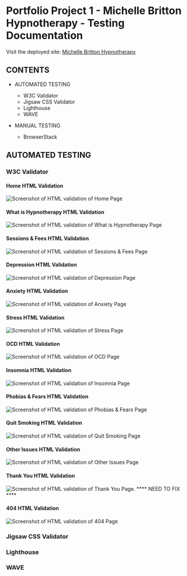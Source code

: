 # Portfolio Project 1 - Michelle Britton Hypnotherapy - Testing Documentation

Visit the deployed site: [Michelle Britton Hypnotherapy](https://michellebritton.github.io/michellebrittonhypnotherapy)

## CONTENTS

- AUTOMATED TESTING
    - W3C Validator
    - Jigsaw CSS Validator
    - Lighthouse
    - WAVE

- MANUAL TESTING
    - BrowserStack

## AUTOMATED TESTING

### W3C Validator

#### Home HTML Validation
![Screenshot of HTML validation of Home Page](documentation/testing/html-v-home.png)

#### What is Hypnotherapy HTML Validation
![Screenshot of HTML validation of What is Hypnotherapy Page](documentation/testing/html-v-what-is-hypno.png)

#### Sessions & Fees HTML Validation
![Screenshot of HTML validation of Sessions & Fees Page](documentation/testing/html-v-sessions.png)

#### Depression HTML Validation
![Screenshot of HTML validation of Depression Page](documentation/testing/html-v-depression.png)

#### Anxiety HTML Validation
![Screenshot of HTML validation of Anxiety Page](documentation/testing/html-v-anxiety.png)

#### Stress HTML Validation
![Screenshot of HTML validation of Stress Page](documentation/testing/html-v-stress.png)

#### OCD HTML Validation
![Screenshot of HTML validation of OCD Page](documentation/testing/html-v-ocd.png)

#### Insomnia HTML Validation
![Screenshot of HTML validation of Insomnia Page](documentation/testing/html-v-insomnia.png)

#### Phobias & Fears HTML Validation
![Screenshot of HTML validation of Phobias & Fears Page](documentation/testing/html-v-phobias.png)

#### Quit Smoking HTML Validation
![Screenshot of HTML validation of Quit Smoking Page](documentation/testing/html-v-smoking.png)

#### Other Issues HTML Validation
![Screenshot of HTML validation of Other Issues Page](documentation/testing/html-v-other.png)

#### Thank You HTML Validation
![Screenshot of HTML validation of Thank You Page](documentation/testing/html-v-.png). **** NEED TO FIX ****

#### 404 HTML Validation
![Screenshot of HTML validation of 404 Page](documentation/testing/html-v-404.png)




### Jigsaw CSS Validator



### Lighthouse



### WAVE